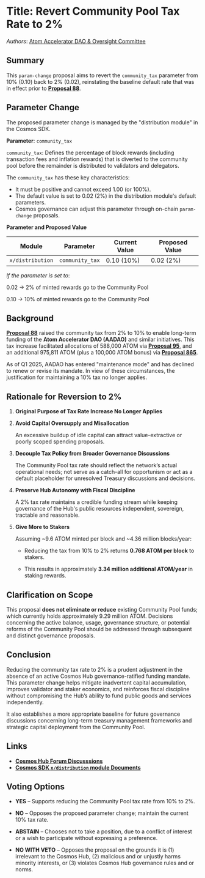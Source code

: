 # Title: Revert Community Pool Tax Rate to 2%

*Authors*: [Atom Accelerator DAO & Oversight Committee](https://www.atomaccelerator.com/) 

## Summary  

This `param-change` proposal aims to revert the `community_tax` parameter from 10% (0.10) back to 2% (0.02), reinstating the baseline default rate that was in effect prior to [**Proposal 88**](https://www.mintscan.io/cosmos/proposals/88/).

## Parameter Change

The proposed parameter change is managed by the "distribution module" in the Cosmos SDK.

**Parameter**: `community_tax`

`community_tax`: Defines the percentage of block rewards (including transaction fees and inflation rewards) that is diverted to the community pool before the remainder is distributed to validators and delegators. 

The `community_tax` has these key characteristics:

* It must be positive and cannot exceed 1.00 (or 100%).
* The default value is set to 0.02 (2%) in the distribution module's default parameters. 
* Cosmos governance can adjust this parameter through on-chain `param-change` proposals.

**Parameter and Proposed Value**

| Module         | Parameter      | Current Value | Proposed Value |
|----------------|----------------|----------------|----------------|
| `x/distribution` | `community_tax` | 0.10 (10%)     | 0.02 (2%)      |


*If the parameter is set to*:

0.02 → 2% of minted rewards go to the Community Pool

0.10 → 10% of minted rewards go to the Community Pool


## Background  

[**Proposal 88**](https://www.mintscan.io/cosmos/proposals/88/) raised the community tax from 2% to 10% to enable long-term funding of the **Atom Accelerator DAO (AADAO)** and similar initiatives. This tax increase facilitated allocations of 588,000 ATOM via [**Proposal 95**](https://www.mintscan.io/cosmos/proposals/95/), and an additional 975,811 ATOM (plus a 100,000 ATOM bonus) via [**Proposal 865**](https://www.mintscan.io/cosmos/proposals/865/).


As of Q1 2025, AADAO has entered "maintenance mode" and has declined to renew or revise its mandate. In view of these circumstances, the justification for maintaining a 10% tax no longer applies.


## Rationale for Reversion to 2%


1. **Original Purpose of Tax Rate Increase No Longer Applies**  


2. **Avoid Capital Oversupply and Misallocation**  

   An excessive buildup of idle capital can attract value-extractive or poorly scoped spending proposals. 


3. **Decouple Tax Policy from Broader Governance Discussions**  

   The Community Pool tax rate should reflect the network’s actual operational needs; not serve as a catch-all for opportunism or act as a default placeholder for unresolved Treasury discussions and decisions.


4. **Preserve Hub Autonomy with Fiscal Discipline**  

   A 2% tax rate maintains a credible funding stream while keeping governance of the Hub's public resources independent, sovereign, tractable and reasonable.


5. **Give More to Stakers**  

   Assuming ~9.6 ATOM minted per block and ~4.36 million blocks/year:

   - Reducing the tax from 10% to 2% returns **0.768 ATOM per block** to stakers.

   - This results in approximately **3.34 million additional ATOM/year** in staking rewards.


## **Clarification on Scope**  

This proposal **does not eliminate or reduce** existing Community Pool funds; which currently holds approximately 9.29 million ATOM. Decisions concerning the active balance, usage, governance structure, or potential reforms of the Community Pool should be addressed through subsequent and distinct governance proposals.


## **Conclusion**  

Reducing the community tax rate to 2% is a prudent adjustment in the absence of an active Cosmos Hub governance-ratified funding mandate. This parameter change helps mitigate inadvertent capital accumulation, improves validator and staker economics, and reinforces fiscal discipline without compromising the Hub’s ability to fund public goods and services independently.

It also establishes a more appropriate baseline for future governance discussions concerning long-term treasury management frameworks and strategic capital deployment from the Community Pool.


## Links

* [**Cosmos Hub Forum Discusssions**](https://forum.cosmos.network/t/proposal-draft-reverse-proposal-88-revert-community-pool-tax-rate-to-2/15397)
* [**Cosmos SDK `x/distribution` module Documents**](https://docs.cosmos.network/main/build/modules/distribution)


## **Voting Options**


- **YES** – Supports reducing the Community Pool tax rate from 10% to 2%.
  
- **NO** – Opposes the proposed parameter change; maintain the current 10% tax rate.

- **ABSTAIN** – Chooses not to take a position, due to a conflict of interest or a wish to participate without expressing a preference.

- **NO WITH VETO** – Opposes the proposal on the grounds it is (1) irrelevant to the Cosmos Hub, (2) malicious and or unjustly harms minority interests, or (3) violates Cosmos Hub governance rules and or norms.


